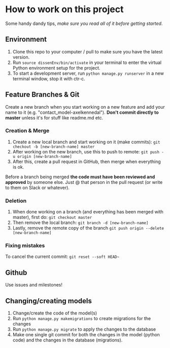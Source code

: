 # How to work on this project
Some handy dandy tips, *make sure you read all of it before getting started*.

## Environment
1. Clone this repo to your computer / pull to make sure you have the latest version.
2. Run `source dissenEnv/bin/activate` in your terminal to enter the virtual Python environment setup for the project.
3. To start a development server, run `python manage.py runserver` in a new terminal window, stop it with ctr-c.

## Feature Branches & Git
Create a new branch when you start working on a new feature and add your name to it (e.g. "contact_model-axelkennedal"). **Don't commit directly to master** unless it's for stuff like readme.md etc.

### Creation & Merge
1. Create a new local branch and start working on it (make commits): `git checkout -b [new-branch-name] master`
2. After working on the new branch, use this to push to remote: `git push -u origin [new-branch-name]`
3. After this, create a pull request in GitHub, then merge when everything is ok.

Before a branch being merged **the code must have been reviewed and approved** by someone else. Just @ that person in the pull request (or write to them on Slack or whatever).

### Deletion
1. When done working on a branch (and everything has been merged with master), first do: `git checkout master`
2. Then remove the local branch: `git branch -d [new-branch-name]`
3. Lastly, remove the remote copy of the branch `git push origin --delete [new-branch-name]`

### Fixing mistakes
To cancel the current commit: `git reset --soft HEAD~`

## Github
Use issues and milestones!

## Changing/creating models
1. Change/create the code of the model(s)
2. Run `python manage.py makemigrations` to create migrations for the changes
3. Run `python manage.py migrate` to apply the changes to the database
4. Make one single git commit for both the changes in the model (python code) and the changes in the database (migrations).
